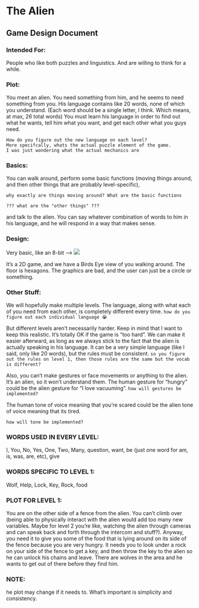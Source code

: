 # The Alien
## Game Design Document

### Intended For:
People who like both puzzles and linguistics. And are willing to think for a while.

### Plot:
You meet an alien. You need something from him, and he seems to need something from you. His language contains like 20 words, none of which you understand. (Each word should be a single letter, I think. Which means, at max, 26 total words) You must learn his language in order to find out what he wants, tell him what you want, and get each other what you guys need.

```
How do you figure out the new language on each level? 
More specifcally, whats the actual puzzle element of the game. 
I was just wondering what the actual mechanics are
```

### Basics:
You can walk around, perform some basic functions (moving things around, and then other things that are probably level-specific), 
```
why exactly are things moving around? What are the basic functions

??? what are the "other things" ???
```

and talk to the alien. You can say whatever combination of words to him in his language, and he will respond in a way that makes sense.

### Design:
Very basic, like an 8-bit --> ![](https://github.com/sozalpasan1/The-Alien/blob/main/image1.png)

It’s a 2D game, and we have a Birds Eye view of you walking around. The floor is hexagons. The graphics are bad, and the user can just be a circle or something.

### Other Stuff:
We will hopefully make multiple levels. The language, along with what each of you need from each other, is completely different every time.
`
how do you figure out each individual language 😭
`

But different levels aren’t necessarily harder. Keep in mind that I want to keep this realistic. It’s totally OK if the game is “too hard”. We can make it easier afterward, as long as we always stick to the fact that the alien is actually speaking in his language. It can be a very simple language (like I said, only like 20 words), but the rules must be consistent. 
`
so you figure out the rules on level 1, then those rules are the same but the vocab is different?
`

Also, you can’t make gestures or face movements or anything to the alien. It’s an alien, so it won’t understand them. The human gesture for “hungry” could be the alien gesture for “I love vacuuming”. 
`
how will gestures be implemented?
`

The human tone of voice meaning that you’re scared could be the alien tone of voice meaning that its tired.

`
how will tone be implemented?
`


### WORDS USED IN EVERY LEVEL:
I, You, No, Yes, One, Two, Many, question, want, be (just one word for am, is, was, are, etc), give



### WORDS SPECIFIC TO LEVEL 1:
Wolf, Help, Lock, Key, Rock, food



### PLOT FOR LEVEL 1:
You are on the other side of a fence from the alien. You can’t climb over (being able to physically interact with the alien would add too many new variables. Maybe for level 2 you’re like, watching the alien through cameras and can speak back and forth through the intercom and stuff?). Anyway, you need it to give you some of the food that is lying around on its side of the fence because you are very hungry. It needs you to look under a rock on your side of the fence to get a key, and then throw the key to the alien so he can unlock his chains and leave. There are wolves in the area and he wants to get out of there before they find him.



### NOTE:
he plot may change if it needs to. What’s important is simplicity and consistency.